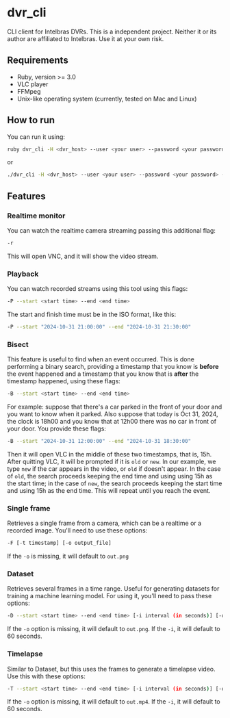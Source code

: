 # dvr_cli

CLI client for Intelbras DVRs. This is a independent project. Neither it or its
author are affiliated to Intelbras. Use it at your own risk.

## Requirements

- Ruby, version >= 3.0
- VLC player
- FFMpeg
- Unix-like operating system (currently, tested on Mac and Linux)

## How to run

You can run it using:

```bash
ruby dvr_cli -H <dvr_host> --user <your user> --password <your password> -c <channel> [other options]
```

or

```bash
./dvr_cli -H <dvr_host> --user <your user> --password <your password> -c <channel> [other options]
```

## Features

### Realtime monitor

You can watch the realtime camera streaming passing this additional flag:

```bash
-r
```

This will open VNC, and it will show the video stream.

### Playback

You can watch recorded streams using this tool using this flags:

```bash
-P --start <start time> --end <end time>
```

The start and finish time must be in the ISO format, like this:

```bash
-P --start "2024-10-31 21:00:00" --end "2024-10-31 21:30:00"
```

### Bisect

This feature is useful to find when an event occurred. This is done performing a
binary search, providing a timestamp that you know is __before__ the event
happened and a timestamp that you know that is __after__ the timestamp happened,
using these flags:


```bash
-B --start <start time> --end <end time>
```

For example: suppose that there's a car parked in the front of your door and you
want to know when it parked. Also suppose that today is Oct 31, 2024, the clock
is 18h00 and you know that at 12h00 there was no car in front of your door. You
provide these flags:

```bash
-B --start "2024-10-31 12:00:00" --end "2024-10-31 18:30:00"
```

Then it will open VLC in the middle of these two timestamps, that is, 15h. After
quitting VLC, it will be prompted if it is `old` or `new`. In our example, we
type `new` if the car appears in the video, or `old` if doesn't appear. In the
case of `old`, the search proceeds keeping the end time and using using 15h as
the start time; in the case of `new`, the search proceeds keeping the start time
and using 15h as the end time. This will repeat until you reach the event.

### Single frame

Retrieves a single frame from a camera, which can be a realtime or a recorded
image. You'll need to use these options:

```bash
-F [-t timestamp] [-o output_file]
```

If the `-o` is missing, it will default to `out.png`

### Dataset

Retrieves several frames in a time range. Useful for generating datasets for
training a machine learning model. For using it, you'll need to pass these
options:

```bash
-D --start <start time> --end <end time> [-i interval (in seconds)] [-o output_directory]
```

If the `-o` option is missing, it will default to `out.png`. If the `-i`, it
will default to 60 seconds.


### Timelapse

Similar to Dataset, but this uses the frames to generate a timelapse video. Use
this with these options:

```bash
-T --start <start time> --end <end time> [-i interval (in seconds)] [-o output_file]
```

If the `-o` option is missing, it will default to `out.mp4`. If the `-i`, it
will default to 60 seconds.
